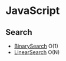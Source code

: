 # JavaScript

## Search
  * [BinarySearch](https://github.com/campanaro/javascript/blob/main/src/Search/BinarySearch.js) O(1)
  * [LinearSearch](https://github.com/campanaro/javascript/blob/main/src/Search/LinearSearch.js) O(N)
